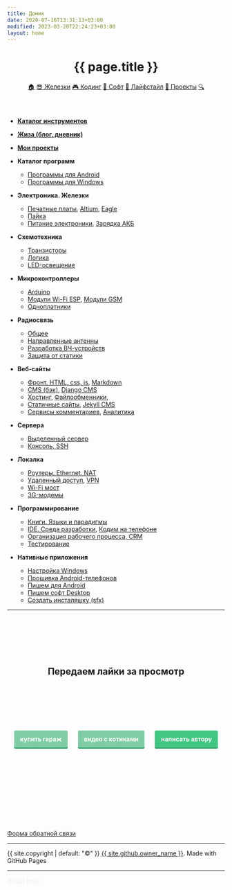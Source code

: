 ```yaml
---
title: Домик
date: 2020-07-16T13:31:13+03:00
modified: 2023-03-20T22:24:23+03:00
layout: home
---
```




<header class="page-header" role="banner" markdown="0">
<h1 class="project-name">{{ page.title }}</h1>
<!--<h2 class="project-tagline">Все статьи распределены по категориям. Для начала выбери интересующую</h2>-->
	<div id="nav">
		<a href="{{ '/index' | relative_url }}" title="Домой" class="btn not-mobile">🏠</a>
		<a href="{{ '/hard/' | relative_url }}" title="Хліб" class="btn">😎 Железки</a>
		<a href="{{ '/code/'   | relative_url }}" title="Сіль" class="btn">🎮 Кодинг</a>
		<a href="{{ '/soft/' | relative_url }}" title="Вода" class="btn">💾 Софт</a>
		<a href="{{ '/life/' | relative_url}}" title="Козацька" class="btn">💙 Лайфстайл</a>
		<a href="{{ '/projects/' | relative_url}}" title="Їда" class="btn">💛 Проекты</a>
		<a href="{{ '/search'     | relative_url }}" title="Поиск" class="btn">🔍</a>
	</div>
</header>

<main id="content" class="main-content" role="main" markdown="1">






- [**Каталог инструментов**](/hard/my-toolbox.html)
- [**Жиза (блог, дневник)**](/life/)
- [**Мои проекты**](/projects/)

- **Каталог программ**
	- [Программы для Android](/soft/android.md)
	- [Программы для Windows](/soft/windows.md)
- **Электроника. Железки**
	- [Печатные платы](/hard/PCB.md), [Altium](/hard/altium-designer.md), [Eagle](/hard/eagle-cad.md)
	- [Пайка](/hard/soldering.md)
	- [Питание электроники](/hard/power.md), [Зарядка АКБ](/hard/charging.md)
- **Схемотехника**
	- [Транзисторы](http://127.0.0.1/hard/mosfet.html)
	- [Логика](http://127.0.0.1/hard/opamp.md)
	- [LED-освещение](/hard/led.md)
- **Микроконтроллеры**
	- [Arduino](http://127.0.0.1/hard/arduino.html)
	- [Модули Wi-Fi ESP](/hard/modules-esp.md), [Модули GSM](http://127.0.0.1/hard/sim800.html)
	- [Одноплатники](/hard/mini-pc.md)
- **Радиосвязь**
	- [Общее](#)
	- [Направленные антенны](http://127.0.0.1/hard/modem-ant.html)
	- [Разработка ВЧ-устройств](http://127.0.0.1/hard/antenna.html)
	- [Защита от статики](http://127.0.0.1/hard/protection.html)
- **Веб-сайты**
	- [Фронт. HTML, css, js](http://127.0.0.1/code/web.html), 
	  [Markdown](http://127.0.0.1/code/markdown.html)
	- [CMS (бэк)](http://127.0.0.1/code/cms.html), [Django CMS](http://127.0.0.1/code/python-django.html)
	- [Хостинг](http://127.0.0.1/code/hosting.html), 
	  [Файлообменники](http://127.0.0.1/code/sendfile.html),
	- [Статичные сайты](http://127.0.0.1/code/static-site.html), 
	  [Jekyll CMS](/code/jekyll.md)
	- [Сервисы комментариев](http://127.0.0.1/code/comments.html), 
	  [Аналитика](#)
- **Сервера**
	- [Выделенный сервер](#)
	- [Консоль, SSH](http://127.0.0.1/code/cli.html)
- **Локалка**
	- [Роутеры. Ethernet. NAT](http://127.0.0.1/hard/wifirouter.html)
	- [Удаленный доступ](http://127.0.0.1/soft/remote-control.html),
	  [VPN](http://127.0.0.1/soft/vpn.html)
	- [Wi-Fi мост](http://127.0.0.1/hard/network.html)
	- [3G-модемы](http://127.0.0.1/hard/modem.html)
- **Программирование**
	- [Книги. Языки и парадигмы](http://127.0.0.1/code/books.html)
	- [IDE. Среда разработки](http://127.0.0.1/soft/profi-soft.html), [Кодим на телефоне](http://127.0.0.1/code/mobilecoding.html)
	- [Организация рабочего процесса, CRM](http://127.0.0.1/soft/crm.html)
	- [Тестирование](http://127.0.0.1/code/testing.html)
- **Нативные приложения**
	- [Настройка Windows](http://127.0.0.1/soft/windows-install.html)
	- [Прошивка Android-телефонов](http://127.0.0.1/soft/android-firmware.html)
	- [Пишем для Android](http://127.0.0.1/code/android.html)
	- [Пишем софт Desktop](http://127.0.0.1/code/desktop.html)
	- [Создать инсталяшку (sfx)](http://127.0.0.1/code/installer.html)


---

<br><br><br><br><br>

<div style="text-align: center;">
<h2><strong>Передаем лайки за просмотр</strong></h2>
</div>


<br><br><br><br><br>

<style>
a.button7 {
  font-weight: 700;
  color: white;
  text-decoration: none;
  padding: .8em 1em calc(.8em + 3px);
  border-radius: 3px;
  background: rgb(64,199,129);
  box-shadow: 0 -3px rgb(53,167,110) inset;
  transition: 0.2s;
  line-height: 4;
  margin-left: 10px;
  margin-right: 10px;
} 
a.button7:hover { background: rgb(53, 167, 110); }
a.button7:active {
  background: rgb(33,147,90);
  box-shadow: 0 3px rgb(33,147,90) inset;
}
a.not_prefer{
  background: rgb(128 205 165);
}
</style>

<div style="text-align: center;">
<a class="button7 not_prefer" href="/demo/64/?гараж.txt#0J/RgNC+0YHRgtC40YLQtSwg0LPQsNGA0LDQtiDRg9C20LUg0LrRgtC+LdGC0L4g0LrRg9C/0LjQuw" title="мимо">купить&nbsp;гараж</a>
<a class="button7 not_prefer" href="https://memcdn.t.me" title="мяу">видео&nbsp;с&nbsp;котиками</a>
<a class="button7" href="https://forms.gle/UCfDCJHZsGKu5AHf7" title="выбери меня">написать&nbsp;автору</a>
</div>


<br><br><br><br><br><br><br><br><br>


<!--  FOOTER  -->

<footer class="site-footer" markdown="0">
	<div>
	<a href="https://forms.gle/UCfDCJHZsGKu5AHf7">Форма обратной связи</a><br>
	</div>
	<hr>
	<span class="site-footer-owner">
	{{ site.copyright | default: "©" }}  <a href="/about">{{ site.github.owner_name }}</a>.
	</span>
	<span>Made with GitHub Pages<!-- <a href="{{ site.github.repository_url }}">GitHub Pages</a>--></span>
	<hr>
	<div>
	<a href="./projects/site.html" style="color: #cccccc47;">[todo]</a>
	<a href="https://github.com/Feelcame/feelcame.github.io/edit/master/index.md" style="color: #cccccc47;">[edit]</a>
	</div>
	<br><br><br><br><br>
	
</footer>
</main>

<script>
// переопределение всех внешних ссылок на открытие в новой вкладке
var links = document.links;
for (var i = 0, linksLength = links.length; i < linksLength; i++) {
	if (links[i].hostname != window.location.hostname) { links[i].target = '_blank'; }
}
</script>

